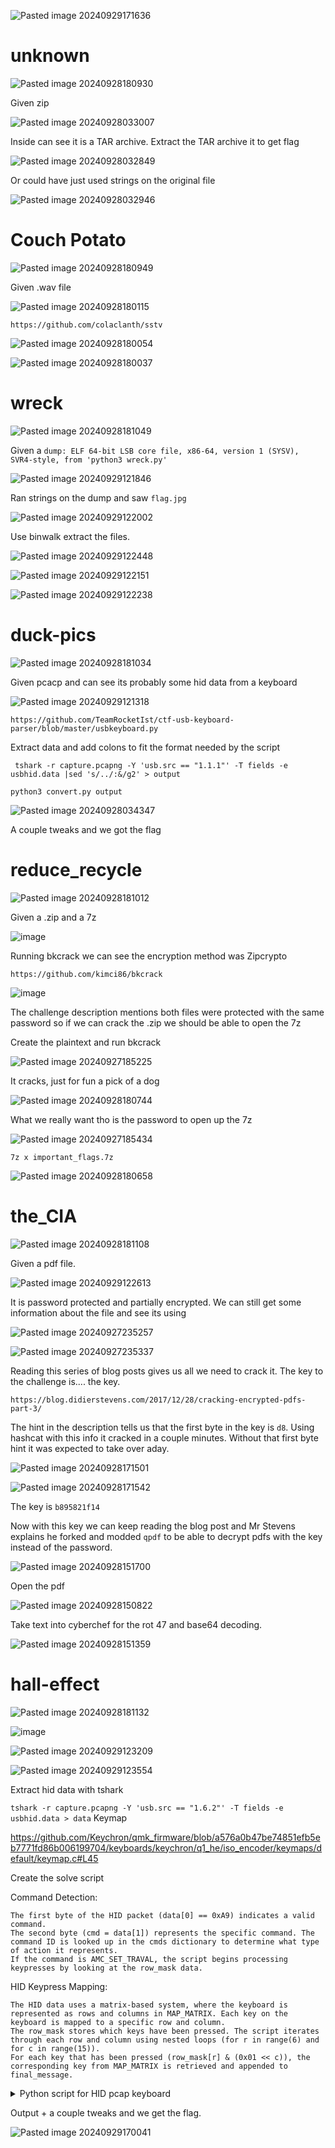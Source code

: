 ![Pasted image 20240929171636](https://github.com/user-attachments/assets/a75ead65-80a1-44aa-8d9e-65ff84269496)

# unknown

![Pasted image 20240928180930](https://github.com/user-attachments/assets/828d48f1-fca1-4b57-8c8e-e051b5de3a99)

Given zip

![Pasted image 20240928033007](https://github.com/user-attachments/assets/f944fcef-58bf-4561-8534-d988ef732aaa)

Inside can see it is a TAR archive. Extract the TAR archive it to get flag

![Pasted image 20240928032849](https://github.com/user-attachments/assets/9d6619ff-6ed1-4f70-92f9-4274e3ac8fb2)

Or could have just used strings on the original file

![Pasted image 20240928032946](https://github.com/user-attachments/assets/4354214b-d380-4726-b6bd-81187efce183)

# Couch Potato

![Pasted image 20240928180949](https://github.com/user-attachments/assets/8efa2102-4ee9-4752-a615-b9d27416d2ac)

Given .wav file

![Pasted image 20240928180115](https://github.com/user-attachments/assets/e7a64455-e010-432e-9602-b36106c29920)

`https://github.com/colaclanth/sstv`

![Pasted image 20240928180054](https://github.com/user-attachments/assets/023570fa-d462-4c7c-b465-a5798d8917d9)


![Pasted image 20240928180037](https://github.com/user-attachments/assets/ba71c292-d469-42d2-9aa0-20f0412e6129)

# wreck

![Pasted image 20240928181049](https://github.com/user-attachments/assets/4f42eb64-467b-485d-a212-59e678b28452)

Given a `dump: ELF 64-bit LSB core file, x86-64, version 1 (SYSV), SVR4-style, from 'python3 wreck.py'`

![Pasted image 20240929121846](https://github.com/user-attachments/assets/709a6614-60ff-42ef-b2b4-17c3fb6b8c68)

Ran strings on the dump and saw `flag.jpg`

![Pasted image 20240929122002](https://github.com/user-attachments/assets/d08c05da-8d58-4e43-8c69-aa63069b35d2)

Use binwalk extract the files.

![Pasted image 20240929122448](https://github.com/user-attachments/assets/f7eb1c93-8b11-423e-91b0-46b51f311b13)

![Pasted image 20240929122151](https://github.com/user-attachments/assets/74bafc8c-d71f-4904-b2d7-aa72c0857321)

![Pasted image 20240929122238](https://github.com/user-attachments/assets/0317acaa-21aa-4777-98be-8f69d2ad1e0f)

# duck-pics

![Pasted image 20240928181034](https://github.com/user-attachments/assets/1376d40e-1cf9-40f3-9c86-c9dfebd9629f)

Given pcacp and can see its probably some hid data from a keyboard

![Pasted image 20240929121318](https://github.com/user-attachments/assets/1611dbd8-2ced-4751-855f-b4ee11d43cc0)


```
https://github.com/TeamRocketIst/ctf-usb-keyboard-parser/blob/master/usbkeyboard.py
```

Extract data and add colons to fit the format needed by the script

```
 tshark -r capture.pcapng -Y 'usb.src == "1.1.1"' -T fields -e usbhid.data |sed 's/../:&/g2' > output
```

```
python3 convert.py output 
```

![Pasted image 20240928034347](https://github.com/user-attachments/assets/d40dde77-d43e-4043-9138-4d375cbe38e3)

A couple tweaks and we got the flag

# reduce_recycle

![Pasted image 20240928181012](https://github.com/user-attachments/assets/ff3fc277-bb96-4182-b1d0-6e740ae59d1a)

Given a .zip and a 7z

![image](https://github.com/user-attachments/assets/e9d4bae5-5ddb-427c-9872-1dbac9b459dd)

Running bkcrack we can see the encryption method was Zipcrypto
```
https://github.com/kimci86/bkcrack
```

![image](https://github.com/user-attachments/assets/9fc5945d-7630-4098-9b83-4102e926c345)

The challenge description mentions both files were protected with the same password so if we can crack the .zip we should be able to open the 7z

Create the plaintext and run bkcrack

![Pasted image 20240927185225](https://github.com/user-attachments/assets/798c9d91-f094-461b-94c9-b4d1c123350f)

It cracks, just for fun a pick of a dog

![Pasted image 20240928180744](https://github.com/user-attachments/assets/76b5c495-4627-4bfa-a552-5336b7eaab24)

What we really want tho is the password to open up the 7z

![Pasted image 20240927185434](https://github.com/user-attachments/assets/b8dd4b0b-5c0a-4a8c-8512-7811185c2a31)

`7z x important_flags.7z`

![Pasted image 20240928180658](https://github.com/user-attachments/assets/4cf830c0-e602-4529-81f1-97da3bfc4ee2)


# the_CIA

![Pasted image 20240928181108](https://github.com/user-attachments/assets/c2b42179-5b3b-4db9-806a-2e038211bdbd)

Given a pdf file.

![Pasted image 20240929122613](https://github.com/user-attachments/assets/b83b73ba-080b-49f3-ad96-a9c19210138a)

It is password protected and partially encrypted. We can still get some information about the file and see its using 

![Pasted image 20240927235257](https://github.com/user-attachments/assets/67c8821b-d5bf-484d-8b46-2d298747b000)

![Pasted image 20240927235337](https://github.com/user-attachments/assets/953e00a0-4a90-4eda-90c0-e75233553367)

Reading this series of blog posts gives us all we need to crack it. The key to the challenge is.... the key. 

`https://blog.didierstevens.com/2017/12/28/cracking-encrypted-pdfs-part-3/`

The hint in the description tells us that the first byte in the key is `d8`. Using hashcat with this info it cracked in a couple minutes.
Without that first byte hint it was expected to take over aday.

![Pasted image 20240928171501](https://github.com/user-attachments/assets/894f3c68-5025-45b4-919a-9b5ba36b19c3)

![Pasted image 20240928171542](https://github.com/user-attachments/assets/0c4a622d-4d02-46ba-9e59-0d9fa5eee849)

The key is `b895821f14`

Now with this key we can keep reading the blog post and Mr Stevens explains he forked and modded `qpdf` to be able to decrypt pdfs with the key instead of the password.

![Pasted image 20240928151700](https://github.com/user-attachments/assets/6dad7dbe-88f2-4145-b200-7fb09133c5be)

Open the pdf

![Pasted image 20240928150822](https://github.com/user-attachments/assets/2f766108-8ff9-495a-bea4-54cfd2435e27)

Take text into cyberchef for the rot 47 and base64 decoding. 

![Pasted image 20240928151359](https://github.com/user-attachments/assets/357fc186-f3bd-47f8-a0a8-70bb706165cc)

# hall-effect

![Pasted image 20240928181132](https://github.com/user-attachments/assets/599a82d4-4d69-4f9e-bd6f-8cd32e853dbe)


![image](https://github.com/user-attachments/assets/3d6edcab-e32a-41b5-8a4f-2869d502efe5)


![Pasted image 20240929123209](https://github.com/user-attachments/assets/43b1d201-8537-4f32-9f10-f7c2f06c49d6)

![Pasted image 20240929123554](https://github.com/user-attachments/assets/03b3edb8-2106-4342-a703-d30b40eff708)

Extract hid data with tshark

`
tshark -r capture.pcapng -Y 'usb.src == "1.6.2"' -T fields -e usbhid.data > data
`
Keymap

https://github.com/Keychron/qmk_firmware/blob/a576a0b47be74851efb5eb7771fd86b006199704/keyboards/keychron/q1_he/iso_encoder/keymaps/default/keymap.c#L45

Create the solve script

Command Detection:

    The first byte of the HID packet (data[0] == 0xA9) indicates a valid command.
    The second byte (cmd = data[1]) represents the specific command. The command ID is looked up in the cmds dictionary to determine what type of action it represents.
    If the command is AMC_SET_TRAVAL, the script begins processing keypresses by looking at the row_mask data.

HID Keypress Mapping:

    The HID data uses a matrix-based system, where the keyboard is represented as rows and columns in MAP_MATRIX. Each key on the keyboard is mapped to a specific row and column.
    The row_mask stores which keys have been pressed. The script iterates through each row and column using nested loops (for r in range(6) and for c in range(15)).
    For each key that has been pressed (row_mask[r] & (0x01 << c)), the corresponding key from MAP_MATRIX is retrieved and appended to final_message.

<details>

<summary>Python script for HID pcap keyboard</summary>

```
   cmds = {
    "AMC_GET_VERSION": 0x01,
    "AMC_GET_PROFILES_INFO": 0x10,
    "AMC_SELECT_PROFILE": 0x11,
    "AMC_GET_PROFILE_RAW": 0x12,
    "AMC_SET_PROFILE_NAME": 0x13,
    "AMC_SET_TRAVAL": 0x14,
    "AMC_SET_ADVANCE_MODE": 0x15,
    "AMC_CLEAR_PROFILE": 0x1D,
    "AMC_SAVE_PROFILE": 0x1F,
    "AMC_GET_CURVE": 0x20,
    "AMC_SET_CURVE": 0x21,
    "AMC_GET_GAME_CONTROLLER_MODE": 0x22,
    "AMC_SET_GAME_CONTROLLER_MODE": 0x23,
    "AMC_GET_REALTIME_TRAVEL": 0x30,
    "AMC_CALIBRATE": 0x40,
    "AMC_GET_CALIBRATE_STATE": 0x41,
    "AMC_GET_CALIBRATED_VALUE": 0x42,
}

packets = open("./data").readlines()

MAP_MATRIX = [
    ["ESC", "F1", "F2", "F3", "F4", "F5", "F6", "F7", "F8", "F9", "F10", "F11", "F12", "DEL", "MUTE"],
    ["GRV", "1", "2", "3", "4", "5", "6", "7", "8", "9", "0", "-", "=", "BSPC", "PGUP"],
    ["TAB", "q", "w", "e", "r", "t", "y", "u", "i", "o", "p", "[", "]", "PGDN"],
    ["CAPS", "a", "s", "d", "f", "g", "h", "j", "k", "l", ":", "'", "NUHS", "ENT", "HOME"],
    ["LSFT", "NUBS", "z", "x", "c", "v", "b", "n", "m", ",", ".", "/", "RSFT", "UP"],
    ["LCTL", "LGUI", "LALT", "SPC", "RALT", "WIN_FN", "RCTL", "LEFT", "DOWN", "RGHT"],
]

SHIFTED_SYMBOLS = {
    "1": "!",
    "2": "@",
    "3": "#",
    "4": "$",
    "5": "%",
    "6": "^",
    "7": "&",
    "8": "*",
    "9": "(",
    "0": ")",
    "-": "_",
    "=": "+",
    "[": "{",
    "]": "}",
    ":": ":",
    "'": "\"",
    ",": "<",
    ".": ">",
    "/": "?",
}

final_message = []
previous_key = None

for pkt in packets:
    pkt = pkt.strip()
    data = bytes.fromhex(pkt)
    if data and data[0] == 0xA9:
        cmd = data[1]
        cmd_id = list(cmds.keys())[list(cmds.values()).index(cmd)]
        if cmd_id == "AMC_SET_TRAVAL":
            profile = data[2]
            mode = data[3]
            act_pt = data[4]
            sens = data[5]
            rls_sens = data[6]
            entire = data[7]
            row_mask = [0] * 6
            matrix = [[0] * 15 for _ in range(6)]

            if not entire:
                for i in range(6):
                    j = 8 + i * 3
                    row_mask[i] = int.from_bytes(data[j : j + 3], byteorder="little")

                for r in range(6):
                    for c in range(15):
                        try:
                            if row_mask[r] & (0x01 << c):
                                key = MAP_MATRIX[r][c]
                                if key == "LSFT":
                                    # Capitalize or modify the last appended key
                                    if previous_key and previous_key.isalpha():
                                        final_message[-1] = previous_key.upper()
                                    elif previous_key in SHIFTED_SYMBOLS:
                                        final_message[-1] = SHIFTED_SYMBOLS[previous_key]
                                else:
                                    final_message.append(key)
                                    previous_key = key
                        except IndexError:
                            print(f"Error accessing MAP_MATRIX at row {r}, col {c}")

final_string = ''.join(final_message)
print(final_string)
                               
```

</details>

Output + a couple tweaks and we get the flag.

![Pasted image 20240929170041](https://github.com/user-attachments/assets/79599239-7414-4daa-93d1-288fadc99a2b)
